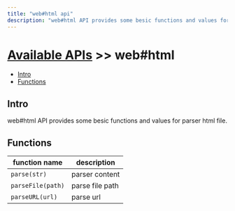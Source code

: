 ```yaml
---
title: "web#html api"
description: "web#html API provides some besic functions and values for parser html file."
---
```


# [Available APIs](../../) >> web#html

<!-- vim-markdown-toc GFM -->

- [Intro](#intro)
- [Functions](#functions)

<!-- vim-markdown-toc -->

## Intro

web#html API provides some besic functions and values for parser html file.

## Functions

| function name     | description     |
| ----------------- | --------------- |
| `parse(str)`      | parser content  |
| `parseFile(path)` | parse file path |
| `parseURL(url)`   | parse url       |

